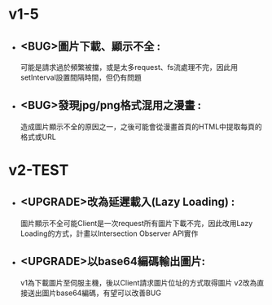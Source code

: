# v1-5 <br>


* ## \<BUG\>圖片下載、顯示不全 :
   可能是請求過於頻繁被擋，或是太多request、fs流處理不完，因此用setInterval設置間隔時間，但仍有問題<br>
   
* ## \<BUG\>發現jpg/png格式混用之漫畫 :
   造成圖片顯示不全的原因之一，之後可能會從漫畫首頁的HTML中提取每頁的格式或URL


# v2-TEST<br>

* ## \<UPGRADE\>改為延遲載入(Lazy Loading) :
   圖片顯示不全可能Client是一次request所有圖片下載不完，因此改用Lazy Loading的方式，計畫以Intersection Observer API實作
  
* ## \<UPGRADE\>以base64編碼輸出圖片:
   v1為下載圖片至伺服主機，後以Client請求圖片位址的方式取得圖片
   v2改為直接送出圖片base64編碼，有望可以改善BUG
